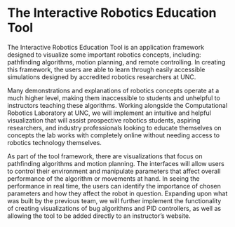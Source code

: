 # The Interactive Robotics Education Tool
The Interactive Robotics Education Tool is an application framework designed to visualize some important robotics concepts, including: pathfinding algorithms, motion planning, and remote controlling. In creating this framework, the users are able to learn through easily accessible simulations designed by accredited robotics researchers at UNC.

Many demonstrations and explanations of robotics concepts operate at a much higher level, making them inaccessible to students and unhelpful to instructors teaching these algorithms. Working alongside the Computational Robotics Laboratory at UNC, we will implement an intuitive and helpful visualization that will assist prospective robotics students, aspiring researchers, and industry professionals looking to educate themselves on concepts the lab works with completely online without needing access to robotics technology themselves.

As part of the tool framework, there are visualizations that focus on pathfinding algorithms and motion planning. The interfaces will allow users to control their environment and manipulate parameters that affect overall performance of the algorithm or movements at hand. In seeing the performance in real time, the users can identify the importance of chosen parameters and how they affect the robot in question. Expanding upon what was built by the previous team, we will further implement the functionality of creating visualizations of bug algorithms and PID controllers, as well as allowing the tool to be added directly to an instructor’s website.

